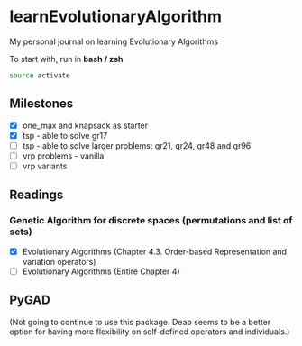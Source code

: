 # learnEvolutionaryAlgorithm

My personal journal on learning Evolutionary Algorithms

To start with, run in **bash /  zsh**

```bash
source activate
```

## Milestones

- [x] one_max and knapsack as starter
- [x] tsp - able to solve gr17
- [ ] tsp - able to solve larger problems: gr21, gr24, gr48 and gr96
- [ ] vrp problems - vanilla
- [ ] vrp variants

## Readings

### Genetic Algorithm for discrete spaces (permutations and list of sets)

- [x] Evolutionary Algorithms (Chapter 4.3. Order-based Representation and variation operators)
- [ ] Evolutionary Algorithms (Entire Chapter 4)

## PyGAD

(Not going to continue to use this package. Deap seems to be a better option for having more flexibility on self-defined operators and individuals.)
